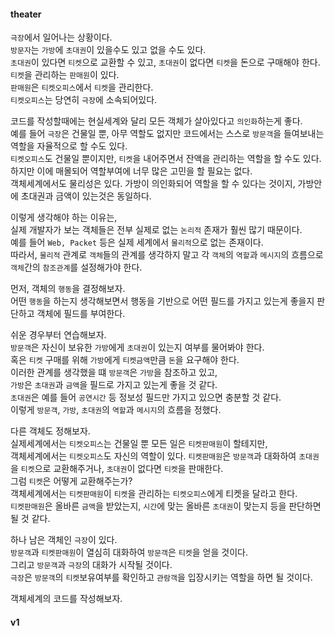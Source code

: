 #### theater
`극장`에서 일어나는 상황이다.  
`방문자`는 `가방`에 `초대권`이 있을수도 있고 없을 수도 있다.  
`초대권`이 있다면 `티켓`으로 교환할 수 있고, `초대권`이 없다면 `티켓`을 돈으로 구매해야 한다.  
`티켓`을 관리하는 `판매원`이 있다.  
`판매원`은 `티켓오피스`에서 `티켓`을 관리한다.  
`티켓오피스`는 당연히 `극장`에 소속되어있다.  

코드를 작성할때에는 현실세계와 달리 모든 객체가 살아있다고 `의인화`하는게 좋다.  
예를 들어 `극장`은 건물일 뿐, 아무 역할도 없지만 코드에서는 스스로 `방문객`을 들여보내는 역할을 자율적으로 할 수도 있다.  
`티켓오피스`도 건물일 뿐이지만, `티켓`을 내어주면서 잔액을 관리하는 역할을 할 수도 있다.  
하지만 이에 매몰되어 역할부여에 너무 많은 고민을 할 필요는 없다.  
객체세계에서도 물리성은 있다. 가방이 의인화되어 역할을 할 수 있다는 것이지, 가방안에 초대권과 금액이 있는것은 동일하다.  

이렇게 생각해야 하는 이유는,  
실제 개발자가 보는 객체들은 전부 실제로 없는 `논리적` 존재가 훨씬 많기 때문이다.  
예를 들어 `Web, Packet` 등은 실제 세계에서 `물리적`으로 없는 존재이다.  
따라서, `물리적` 관계로 `객체`들의 관계를 생각하지 말고 각 `객체`의 `역할`과 `메시지`의 흐름으로 `객체`간의 `참조관계`를 설정해가야 한다.

먼저, 객체의 `행동`을 결정해보자.  
어떤 `행동`을 하는지 생각해보면서 행동을 기반으로 어떤 필드를 가지고 있는게 좋을지 판단하고 객체에 필드를 부여한다.

쉬운 경우부터 연습해보자.  
`방문객`은 자신이 보유한 `가방`에게 `초대권`이 있는지 여부를 물어봐야 한다.  
혹은 `티켓` 구매를 위해 `가방`에게 `티켓금액`만큼 `돈`을 요구해야 한다.  
이러한 관계를 생각했을 떄 `방문객`은 `가방`을 참조하고 있고,  
`가방`은 `초대권`과 `금액`을 필드로 가지고 있는게 좋을 것 같다.   
`초대권`은 예를 들어 `공연시간` 등 정보성 필드만 가지고 있으면 충분할 것 같다.  
이렇게 `방문객`, `가방`, `초대권`의 `역할`과 `메시지`의 흐름을 정했다.  

다른 객체도 정해보자.  
실제세계에서는 `티켓오피스`는 건물일 뿐 모든 일은 `티켓판매원`이 할테지만,  
객체세계에서는 `티켓오피스`도 자신의 역할이 있다.
`티켓판매원`은 `방문객`과 대화하여 `초대권`을 `티켓`으로 교환해주거나, `초대권`이 없다면 `티켓`을 판매한다.  
그럼 `티켓`은 어떻게 교환해주는가?  
객체세계에서는 `티켓판매원`이 `티켓`을 관리하는 `티켓오피스`에게 티켓을 달라고 한다.  
`티켓판매원`은 올바른 `금액`을 받았는지, `시간`에 맞는 올바른 `초대권`이 맞는지 등을 판단하면 될 것 같다.  

하나 남은 객체인 `극장`이 있다.  
`방문객`과 `티켓판매원`이 열심히 대화하여 `방문객`은 `티켓`을 얻을 것이다.  
그리고 `방문객`과 `극장`의 대화가 시작될 것이다.  
`극장`은 `방문객`의 `티켓`보유여부를 확인하고 `관람객`을 입장시키는 역할을 하면 될 것이다.  

객체세계의 코드를 작성해보자. 



#### v1
